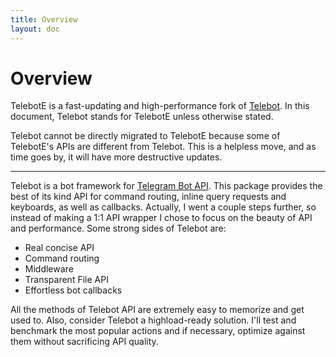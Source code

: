```yaml
---
title: Overview
layout: doc
---
```

# Overview
TelebotE is a fast-updating and high-performance fork of [Telebot](https://github.com/tucnak/telebot). In this document, Telebot stands for TelebotE unless otherwise stated.

Telebot cannot be directly migrated to TelebotE because some of TelebotE's APIs are different from Telebot. This is a helpless move, and as time goes by, it will have more destructive updates.
***

Telebot is a bot framework for [Telegram Bot API](https://core.telegram.org/bots/api). This package provides the best of its kind API for command routing, inline query requests and keyboards, as well as callbacks. Actually, I went a couple steps further, so instead of making a 1:1 API wrapper I chose to focus on the beauty of API and performance. Some strong sides of Telebot are:

- Real concise API
- Command routing
- Middleware
- Transparent File API
- Effortless bot callbacks

All the methods of Telebot API are extremely easy to memorize and get used to. Also, consider Telebot a highload-ready solution. I'll test and benchmark the most popular actions and if necessary, optimize against them without sacrificing API quality.